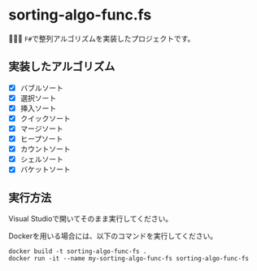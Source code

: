 # sorting-algo-func.fs

🦣🦣🦣 `F#`で整列アルゴリズムを実装したプロジェクトです。  

## 実装したアルゴリズム

- [x] バブルソート
- [x] 選択ソート
- [x] 挿入ソート
- [x] クイックソート
- [x] マージソート
- [x] ヒープソート
- [x] カウントソート
- [x] シェルソート
- [x] バケットソート

## 実行方法

Visual Studioで開いてそのまま実行してください。  

Dockerを用いる場合には、以下のコマンドを実行してください。  

```shell
docker build -t sorting-algo-func-fs .
docker run -it --name my-sorting-algo-func-fs sorting-algo-func-fs
```
